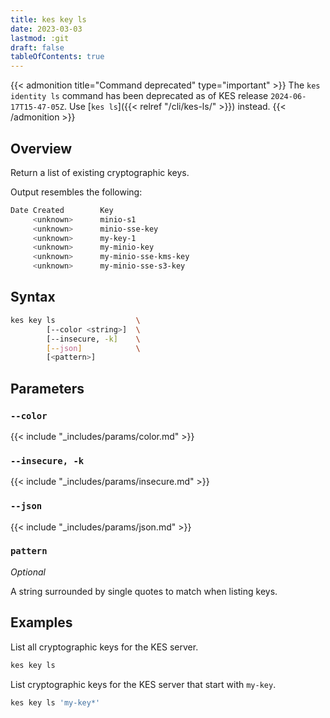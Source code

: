 ```yaml
---
title: kes key ls
date: 2023-03-03
lastmod: :git
draft: false
tableOfContents: true
---
```


{{< admonition title="Command deprecated" type="important" >}}
The `kes identity ls` command has been deprecated as of KES release `2024-06-17T15-47-05Z`.
Use [`kes ls`]({{< relref "/cli/kes-ls/" >}}) instead.
{{< /admonition >}}

## Overview

Return a list of existing cryptographic keys.

Output resembles the following:

```sh
Date Created        Key
     <unknown>      minio-s1
     <unknown>      minio-sse-key
     <unknown>      my-key-1
     <unknown>      my-minio-key
     <unknown>      my-minio-sse-kms-key
     <unknown>      my-minio-sse-s3-key
```

## Syntax

```sh
kes key ls                  \
        [--color <string>]  \
        [--insecure, -k]    \
        [--json]            \
        [<pattern>]
```

## Parameters

### `--color`

{{< include "_includes/params/color.md" >}}

### `--insecure, -k`

{{< include "_includes/params/insecure.md" >}}

### `--json`

{{< include "_includes/params/json.md" >}}

### `pattern`

_Optional_

A string surrounded by single quotes to match when listing keys.

## Examples

List all cryptographic keys for the KES server.

```sh {.copy}
kes key ls
```

List cryptographic keys for the KES server that start with `my-key`.

```sh {.copy}
kes key ls 'my-key*'
```
